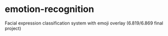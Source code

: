 # emotion-recognition
Facial expression classification system with emoji overlay (6.819/6.869 final project)
